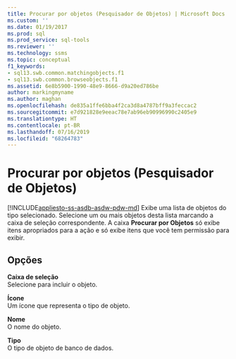 ```yaml
---
title: Procurar por objetos (Pesquisador de Objetos) | Microsoft Docs
ms.custom: ''
ms.date: 01/19/2017
ms.prod: sql
ms.prod_service: sql-tools
ms.reviewer: ''
ms.technology: ssms
ms.topic: conceptual
f1_keywords:
- sql13.swb.common.matchingobjects.f1
- sql13.swb.common.browseobjects.f1
ms.assetid: 6e8b5900-1990-48e9-8666-d9a20ed786be
author: markingmyname
ms.author: maghan
ms.openlocfilehash: de835a1ffe6bba4f2ca3d8a4787bff9a3feccac2
ms.sourcegitcommit: e7d921828e9eeac78e7ab96eb90996990c2405e9
ms.translationtype: HT
ms.contentlocale: pt-BR
ms.lasthandoff: 07/16/2019
ms.locfileid: "68264783"
---
```

# <a name="browse-for-objects-object-explorer"></a>Procurar por objetos (Pesquisador de Objetos)
[!INCLUDE[appliesto-ss-asdb-asdw-pdw-md](../../includes/appliesto-ss-asdb-asdw-pdw-md.md)]
Exibe uma lista de objetos do tipo selecionado. Selecione um ou mais objetos desta lista marcando a caixa de seleção correspondente. A caixa **Procurar por Objetos** só exibe itens apropriados para a ação e só exibe itens que você tem permissão para exibir.  
  
## <a name="options"></a>Opções  
**Caixa de seleção**  
Selecione para incluir o objeto.  
  
**Ícone**  
Um ícone que representa o tipo de objeto.  
  
**Nome**  
O nome do objeto.  
  
**Tipo**  
O tipo de objeto de banco de dados.  
  
